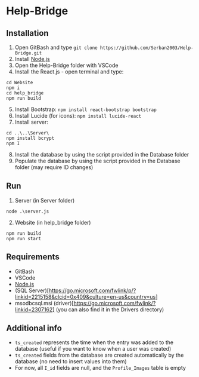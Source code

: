 # Help-Bridge

## Installation
1. Open GitBash and type ```git clone https://github.com/Serban2003/Help-Bridge.git```
2. Install [Node.js](https://nodejs.org/dist/v22.15.0/node-v22.15.0-x64.msi)
3. Open the Help-Bridge folder with VSCode
4. Install the React.js - open terminal and type:
```
cd Website
npm i
cd help_bridge
npm run build
```
5. Install Bootstrap: `npm install react-bootstrap bootstrap`
6. Install Lucide (for icons): `npm install lucide-react`
7. Install server:
```
cd ..\..\Server\
npm install bcrypt
npm I
```
8. Install the database by using the script provided in the Database folder
9. Populate the database by using the script provided in the Database folder (may require ID changes)

## Run
1. Server (in Server folder)
```
node .\server.js
```
2. Website (in help_bridge folder)
```
npm run build
npm run start
```

## Requirements
- GitBash
- VSCode
- [Node.js](https://nodejs.org/dist/v22.15.0/node-v22.15.0-x64.msi)
- (SQL Server)[https://go.microsoft.com/fwlink/p/?linkid=2215158&clcid=0x409&culture=en-us&country=us]
- msodbcsql.msi (driver)[https://go.microsoft.com/fwlink/?linkid=2307162] (you can also find it in the Drivers directory)

## Additional info
- `ts_created` represents the time when the entry was added to the database (useful if you want to know when a user was created)
- `ts_created` fields from the database are created automatically by the database (no need to insert values into them)
- For now, all `I_id` fields are null, and the `Profile_Images` table is empty
